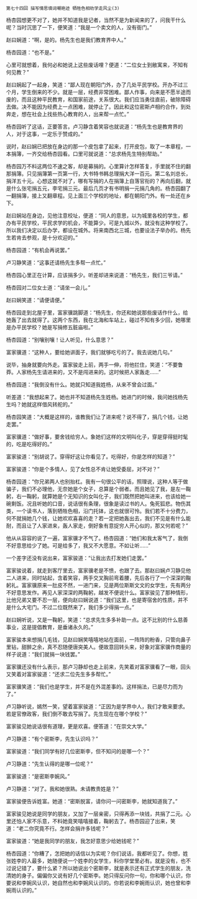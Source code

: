     第七十四回 描写情思填词嘲艳迹 牺牲色相劝学走风尘(3) 

   杨杏园想更不对了，她并不知道我是记者，当然不是为新闻来的了，问我干什么呢？当时沉思了一下，便笑道：“我是一个卖文的人，没有衙门。”

   赵曰娴道：“啊，是的。杨先生也是我们教育界中人。”

   杨杏园道：“也不是。”

   心里可就想着，我何必和她说上这些废话哩？便道：“二位女士到敝寓来，不知有何见教？”

   赵曰娴起了一起身，笑道：“鄙人现在朝阳门外，办了几处平民学校。开办不过三个月，学生倒来的不少。就是一层，经费非常困难。鄙人作事，向来是不愿半途而废的，而且这种平民教育，和国家前途，关系很大。我们应当勇往直前，破除障碍去做。决不能因为经费上一点困难，就停止了。因此和这位密斯卢相约合作，到处奔走，想在社会上找些热心教育的人，出来帮一点忙。”

   杨杏园听了这话，正要答言。卢习静含着笑容也就说道：“杨先生也是教育界的人，对于这事，一定乐于赞成的。”

   说时，赵曰娴已把放在身边的那一个皮包拿了起来，打开皮包，取了一本章程，一本捐簿，一齐交给杨杏园看。口里可就说道：“总求杨先生特别帮助。”

   杨杏园万不料这两位不速之客，却是募捐的。心里算计怎样答复，手里就不住的翻那捐簿。只见捐簿第一页第一行，大书特书韩总理捐大洋一百元。第二名刘总长，捐洋五十元。心想这就不对了，哪有写捐的人在捐簿上自落官衔的？再向后翻，就是什么张宅捐五元，李宅捐三元。最后几页才有书明捐一元捐几角的。杨杏园翻了一翻捐簿，接上又翻章程。见上面三个学校的地址，都在朝阳门外。有一处还在乡下。

   赵曰娴站在身边，见他注意校址，便道：“同人的意思，以为城里各校的学生，都办有平民学校，平民求学的机会，不能算少。可是九城以外，就没有这种学校了。所以我们决定以后办学，都设在城外。将来南西北三城，也要设法子举办的。杨先生若肯去参观，是十分欢迎的。”

   杨杏园道：“有机会再说罢。”

   卢习静笑道：“这事还请杨先生多帮一点忙。”

   杨杏园心里正在计算，应该捐多少。听差却进来说道：“杨先生，我们三爷请。”

   杨杏园对二位女士道：“请坐一会儿。”

   赵曰娴笑道：“请便请便。”

   杨杏园走到北屋子里，富家骥跳脚道：“杨先生，你还和她说那些废话作什么，给她轰了出去就得了。这两个东西，我在北海和车站上，碰过不知有多少回，她哪里是办平民学校？她是写捐修五脏庙啦。”

   杨杏园道：“别嚷别嚷！让人听见，什么意思？”

   富家骥道：“这种人，要给她讲面子，我们就够吃亏的了。我去说她几句。”

   说毕，抽身就要向外走。富家骏走上前，两手一伸，将他拦住，笑道：“不要鲁莽。人家杨先生请进来的，又不是闯进来的。这时候把人家轰走……”

   杨杏园道：“我倒没有什么。她就只知道我姓杨，从来不曾会过面。”

   听差道：“我想起来了。她也并不知道杨先生姓杨。她进门的时候，我问她找杨先生吗？她就这样借风转舵的。”

   杨杏园笑道：“大概是这样的，谁教我们让了进来呢？说不得了，捐几个钱，让她走罢。”

   富家骥道：“做好事，要舍钱给穷人。象她们这样的文明叫化子，穿是穿得挺时髦的，吃是吃得好的。”

   富家骏道：“别胡说了。穿得好这让你看见了。吃得好，你是怎样的知道？”

   富家骏道：“你是个多情人，见了女性总不肯让她受委屈，对不对？”

   杨杏园道：“你兄弟两人也别抬杠。我有一句很公平的话，照理说，这种人等于做骗子，我们不必理他，无奈她是个女子，总算是个弱者。而且她见了我，是左一鞠躬，右一鞠躬，就算她是个无知识的女叫化子，我们既然把她叫进来，也该给她一碗剩饭。况且听她的口音，说话很有条理，很象是读过书的人。兔死狐悲。物伤其类，一个读书人，落到牺牲色相，沿门托钵，这也就很可怜。我们若不十分费力，何不就捐她几个钱，让她欢欢喜喜的走？若一定把她轰出去，我们不见是有什么能耐，而且让了人家进来，轰人家走，倒好象有意捉穷人开心似的，那又何若呢？”

   他从从容容的说了一遍，富家骥才不气了。杨杏园道：“她们和我太客气了，我倒不好意思给少了她。可是给多了，我又不大愿意。不如让听……”

   一个差字还没有说出来，富家骏道：“让我出去打发她们走罢。”

   富家骏说着，就走到客厅里去，富家骥老是不愤，也跟了去。那赵曰娴卢习静见他二人进来，同时站起，含着笑容，两手交叉胸前弯着腰，先后各行了一个深深的鞠躬礼。富家骥原来一肚皮不然，一进门来，见是两位斯斯文文的女学生，先有两分不好意思发作。再见人家深深的两鞠躬，越发不便说什么。富家骏见了那种情形，比他兄弟又要不忍一层，便向赵曰娴说道：“我们这里，也是寄宿舍的性质，并不是什么大宅门。不过二位既然来了，我们多少得捐一点。”

   赵曰娴听说，又是一鞠躬，笑道：“总求先生多多补助一点。这不比别的什么慈善事业，这是提倡教育，是垂诸永久的。”

   富家骏本来想捐几毛钱，见赵曰娴笑嘻嘻地站在面前，一阵阵的粉香，只管向鼻子里钻，甜醉之余，真不忍随便唐突美人。便故意回转头来，好象对富家骥作商量的样子说道：“我们就捐一块钱罢。”

   富家骥还没有什么表示，那卢习静却也走上前来，先笑着对富家骥看了一眼，回头又笑着对富家骏道：“还求二位先生多多帮忙。”

   富家骥笑道：“我们也是学生，并不是在外混差事的。这样捐法，已是尽力而为了。”

   卢习静听说，嫣然一笑，望着富家骏道：“正因为是学界中人，我们才敢来要求。若是官僚政客，我们倒不敢去写捐了。先生现在在哪个学校？”

   富家骏见她说话很有道理，更是欢喜。便答道：“在崇文大学。”

   卢习静道：“有个密斯李，先生认识吗？”

   富家骏道：“我们同学有好几位密斯李，但不知问的是哪一个？”

   卢习静道：“先生认得的是哪一位呢？”

   富家骏道：“是密斯李婉风。”

   卢习静道：“对了。我和她很熟。未请教贵姓是？”

   富家骏便告诉姓富。她道：“密斯脱富，请你问一问密斯李，她就知道我了。”

   富家骏见她说是同学的朋友，又加了一层亲密，只得再添一块钱，共捐了二元。心里还怕人家不乐意，不料她竟笑嘻嘻接着，鞠躬去了。杨杏园迎了出来，笑道：“老二你究竟不行。怎样会捐许多钱呢？”

   富家骏道：“她是我同学的朋友，我怎好意思少给她钱呢？”

   杨杏园道：“你糟了，怎把她的话信以为实呢？你们说话，我都听见了。你想，姓张姓李的人最多，她随便说一个姓李的女学生，料你学堂里必有。就是没有，也不过说记错了，要什么紧？所以她说出个密斯李，就是表示还有正式学生的朋友，洗清她的身子。偏偏你又说有好几个密斯李。她只得反问你一句，你和哪个认识，你要说和李婉风认识，她自然也和李婉风认识的。你若说和李婉雨认识，她也曾和李婉雨认识的。”

